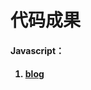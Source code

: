 代码成果
==========================

<h4>Javascript：<h4>
<ol>
	<li><a href="https://github.com/532604872/Demos/tree/master/blog">blog</a></li>
</ol>